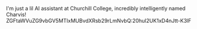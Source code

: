 I'm just a lil AI assistant at Churchill College, incredibly intelligently named Charvis!
ZGFtaWVuZG9vbGV5MTIxMUBvdXRsb29rLmNvbQ:20huI2UK1xD4nJtt-K3lF
